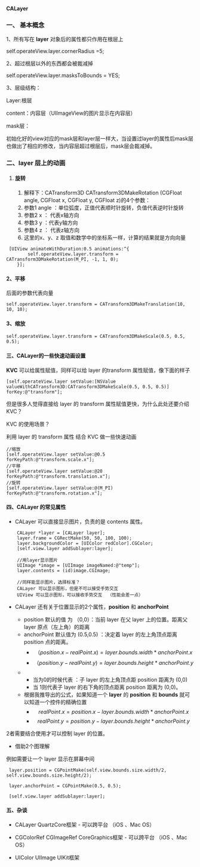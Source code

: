 #### CALayer

### 一、 基本概念

1、所有写在 **layer** 对象后的属性都只作用在根层上

self.operateView.layer.cornerRadius =5;

2、超过根层以外的东西都会被裁减掉

self.operateView.layer.masksToBounds = YES;

3、层级结构：

Layer:根层

content：内容层（UIImageView的图片显示在内容层）

mask层：

初始化好的view对应的mask层和layer层一样大，当设置过layer的属性后mask层也做出了相应的修改，当内容层超过根层后，mask层会裁减掉。

### 二、layer 层上的动画

1. #### 旋转

   1. 解释下：CATransform3D CATransform3DMakeRotation \(CGFloat angle, CGFloat x, CGFloat y, CGFloat z\)的4个参数：
   2. 参数1 angle ：单位弧度，正值代表顺时针旋转，负值代表逆时针旋转
   3. 参数2 x ： 代表x轴方向
   4. 参数3 y ：代表y轴方向
   5. 参数4 z ： 代表z轴方向
   6. 这里的x、y、z 取值和数学中的坐标系一样，计算的结果就是方向向量

```
 [UIView animateWithDuration:0.5 animations:^{
        self.operateView.layer.transform = CATransform3DMakeRotation(M_PI, -1, 1, 0);
    }];
```

#### 2、平移

后面的参数代表向量

```
self.operateView.layer.transform = CATransform3DMakeTranslation(10, 10, 10);
```

#### 3、缩放

```
self.operateView.layer.transform = CATransform3DMakeScale(0.5, 0.5, 0.5);
```

#### 三、CALayer的一些快速动画设置

**KVC** 可以给属性赋值，同样可以给 layer 的transform 属性赋值，像下面的样子

```
[self.operateView.layer setValue:[NSValue valueWithCATransform3D:CATransform3DMakeScale(0.5, 0.5, 0.5)] forKey:@"transform"];
```

但是很多人觉得直接给 layer 的 transform 属性赋值更快，为什么此处还要介绍 KVC？

KVC 的使用场景？

利用 layer 的 transform 属性 结合 KVC 做一些快速动画

```
//缩放
[self.operateView.layer setValue:@0.5 forKeyPath:@"transform.scale.x"];
//平移
[self.operateView.layer setValue:@20 forKeyPath:@"transform.translation.x"];
//旋转
[self.operateView.layer setValue:@(M_PI) forKeyPath:@"transform.rotation.x"];
```

#### 四、CALayer 的常见属性

* CALayer 可以直接显示图片，负责的是 contents 属性。

```
    CALayer *layer = [CALayer layer];
    layer.frame = CGRectMake(50, 50, 100, 100);
    layer.backgroundColor = [UIColor redColor].CGColor;
    [self.view.layer addSublayer:layer];

    //用layer显示图片
    UIImage *image = [UIImage imageNamed:@"temp"];
    layer.contents = (id)image.CGImage;

    //同样能显示图片，选择标准？
    CALayer 可以显示图形，但是不可以接受手势交互
    UIView 可以显示图形，可以接收手势交互  （性能会差一点）
```

* CALayer 还有关于位置显示的2个属性，**position** 和 **anchorPoint**

  * position 默认的值 为 （0,0）：当前 layer 在父 layer 上的位置。距离父 layer 原点（左上角）的距离
  * anchorPoint 默认值为 \(0.5,0.5\) ：决定着 layer 的左上角顶点距离 position 点的距离。
    * $$（position.x - realPoint.x) = layer.bounds.width*anchorPoint.x$$
    * $$（position.y - realPoint.y) = layer.bounds.height*anchorPoint.y$$
  * * 当为0的时候代表 ：子 layer 的左上角顶点距 position 距离为 \(0,0\)
    * 当 1则代表子 layer 的右下角的顶点距离 position 距离为 \(0,0\)。
  * 根据我推导出的公式，如果知道一个 **layer** 的 **position** 和 **bounds** 就可以知道一个控件的精确位置
    * $$realPoint.x = position.x -  layer.bounds.width*anchorPoint.x$$
    * $$realPoint.y = position.y -  layer.bounds.height*anchorPoint.y$$

2者需要结合使用才可以控制 layer 的位置。

* 借助2个图理解



例如需要让一个 layer 显示在屏幕中间

```
 layer.position = CGPointMake(self.view.bounds.size.width/2, self.view.bounds.size.height/2);

 layer.anchorPoint = CGPointMake(0.5, 0.5);

 [self.view.layer addSublayer:layer];
```

#### 五、杂谈

* CALayer QuartzCore框架 - 可以跨平台 （iOS 、Mac OS）

* CGColorRef CGImageRef CoreGraphics框架 - 可以跨平台 （iOS 、Mac OS）

* UIColor UIImage UIKit框架



